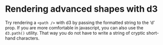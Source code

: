 
# Rendering advanced shapes with d3

Try rendering a `<path />` with d3 by passing the formatted string to the ‘d’ prop. If you are more comfortable in javascript, you can also use the `d3.path()` utility. That way you do not have to write a string of cryptic short-hand characters.
